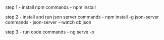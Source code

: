 step 1 -  install npm
commands - npm install

step 2 - install and run json server
commands - npm install -g json-server
commands - json-server --watch db.json

step 3 -  run code
commands - ng serve -o
